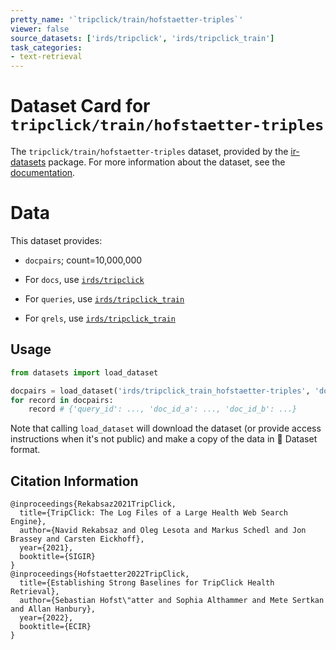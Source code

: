 ```yaml
---
pretty_name: '`tripclick/train/hofstaetter-triples`'
viewer: false
source_datasets: ['irds/tripclick', 'irds/tripclick_train']
task_categories:
- text-retrieval
---
```


# Dataset Card for `tripclick/train/hofstaetter-triples`

The `tripclick/train/hofstaetter-triples` dataset, provided by the [ir-datasets](https://ir-datasets.com/) package.
For more information about the dataset, see the [documentation](https://ir-datasets.com/tripclick#tripclick/train/hofstaetter-triples).

# Data

This dataset provides:
 - `docpairs`; count=10,000,000

 - For `docs`, use [`irds/tripclick`](https://huggingface.co/datasets/irds/tripclick)
 - For `queries`, use [`irds/tripclick_train`](https://huggingface.co/datasets/irds/tripclick_train)
 - For `qrels`, use [`irds/tripclick_train`](https://huggingface.co/datasets/irds/tripclick_train)

## Usage

```python
from datasets import load_dataset

docpairs = load_dataset('irds/tripclick_train_hofstaetter-triples', 'docpairs')
for record in docpairs:
    record # {'query_id': ..., 'doc_id_a': ..., 'doc_id_b': ...}

```

Note that calling `load_dataset` will download the dataset (or provide access instructions when it's not public) and make a copy of the
data in 🤗 Dataset format.

## Citation Information

```
@inproceedings{Rekabsaz2021TripClick,
  title={TripClick: The Log Files of a Large Health Web Search Engine}, 
  author={Navid Rekabsaz and Oleg Lesota and Markus Schedl and Jon Brassey and Carsten Eickhoff},
  year={2021},
  booktitle={SIGIR}
}
@inproceedings{Hofstaetter2022TripClick,
  title={Establishing Strong Baselines for TripClick Health Retrieval},
  author={Sebastian Hofst\"atter and Sophia Althammer and Mete Sertkan and Allan Hanbury},
  year={2022},
  booktitle={ECIR}
}
```
